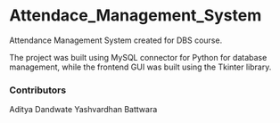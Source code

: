 # Attendace_Management_System
Attendance Management System created for DBS course.

The project was built using MySQL connector for Python for database management, while the frontend GUI was built using the Tkinter library.

### Contributors
Aditya Dandwate
Yashvardhan Battwara
